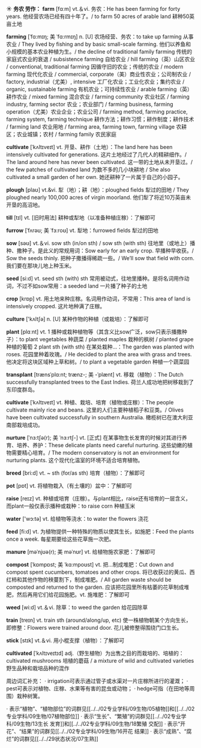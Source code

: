 ☀ <span class="category">**务农 劳作：**</span>
<span class="vocabulary">**farm**</span> [fɑːm] 
<span class="definition">vt.＆vi. 务农：</span>He has been farming for forty years. 他经营农场已经有四十年了。/ to farm 50 acres of arable land 耕种50英亩土地
                      
<span class="vocabulary">**farming**</span> [ˈfɑ:mɪŋ; 美 ˈfɑ:rmɪŋ]
<span class="definition">n. [U] 农场经营、务农：</span>to take up farming 从事农业 / They lived by fishing and by basic small-scale farming. 他们以养鱼和小规模的基本农业种植为生。/ the decline of traditional family farming 传统的家庭式农业的衰退 / subsistence farming 自给农业 / hill farming（英）山区农业 / conventional, traditional farming 因循守旧的农业；传统的农业 / modern farming 现代化农业 / commercial, corporate（美）商业性农业；公司制农业 / factory, industrial（尤美）, intensive 工厂化农业；工业化农业；集约农业 / organic, sustainable farming 有机农业；可持续性农业 / arable farming（英）耕作农业 / mixed farming 混合农业 / farming community 农业社区 / farming industry, farming sector 农业；农业部门 / farming business, farming operation（尤美）农业企业；农业公司 / farming method, farming practice, farming system, farming technique 耕作方法；耕作习惯；耕作制度；耕作技术 / farming land 农业用地 / farming area, farming town, farming village 农耕区；农业城镇；农村 / farming family 农民家庭

<span class="vocabulary">**cultivate**</span> [ˈkʌltɪveɪt]
<span class="definition">vt. 开垦、耕作（土地）：</span>The land here has been intensively cultivated for generations. 这片土地经过了几代人的精耕细作。/ The land around here has never been cultivated. 这一带的土地从未开垦过。/ the few patches of cultivated land 为数不多的几小块耕地 / She also cultivated a small garden of her own. 她还耕种了一片属于自己的小园子。
           
<span class="vocabulary">**plough**</span> [plaʊ]
<span class="definition">vt.&vi. 犁（地）；耕（地）：</span>ploughed fields 犁过的田地 / They ploughed nearly 100,000 acres of virgin moorland. 他们犁了将近10万英亩未开垦的高沼地。

<span class="vocabulary">**till**</span> [tɪl] 
<span class="definition">vt. [旧时用法] 耕种或犁地（以准备种植庄稼）：</span>了解即可
           
<span class="vocabulary">**furrow**</span> [ˈfʌrəʊ; 美 ˈfɜ:roʊ]
<span class="definition">vt. 犁地：</span>furrowed fields 犁过的田地

<span class="vocabulary">**sow**</span> [səʊ] 
<span class="definition">vt.＆vi. sow sth (in/on sth) / sow sth (with sth) 往地里（或地上）播种、撒种子。是此义的常规用词：</span>Sow early for an early crop. 早播种早收获。/ Sow the seeds thinly. 把种子撒播得稀疏一些。/ We’ll sow that field with corn. 我们要在那块儿地上种玉米。

<span class="vocabulary">**seed**</span> [si:d] 
<span class="definition">vt. seed sth (with) sth 常用被动式，往地里播种。是将名词用作动词，不过不如sow常用：</span>a seeded land 一片播了种子的土地

<span class="vocabulary">**crop**</span> [krɒp] 
<span class="definition">vt. 用土地来种庄稼。名词用作动词，不常用：</span>This area of land is intensively cropped. 这片地种满了庄稼。

<span class="vocabulary">**culture**</span> ['kʌltʃə] 
<span class="definition">n. [U] 某种作物的种植（或栽培）：</span>了解即可

<span class="vocabulary">**plant**</span> [plɑːnt] 
<span class="definition">vt. 1 播种或栽种植物等（其含义比sow广泛，sow只表示播撒种子）：</span>to plant vegetables 种蔬菜 / planted maples 栽种的枫树 / planted grape 种植的葡萄 <span class="definition">2 plant sth (with sth) 在某处栽种…：</span>The garden was planted with roses. 花园里种着玫瑰。/ He decided to plant the area with grass and trees. 他决定将这块区域种上草和树。/ to plant a vegetable garden 种植一个蔬菜园
                      
<span class="vocabulary">**transplant**</span> [trænsˈplɑ:nt; trænz-; 美 -ˈplænt]
<span class="definition">vt. 移栽（植物）：</span>The Dutch successfully transplanted trees to the East Indies. 荷兰人成功地把树移栽到了东印度群岛。

<span class="vocabulary">**cultivate**</span> [ˈkʌltɪveɪt]
<span class="definition">vt. 种植、栽培、培育（植物或庄稼）：</span>The people cultivate mainly rice and beans. 这里的人们主要种植稻子和豆类。/ Olives have been cultivated successfully in southern Australia. 橄榄树已在澳大利亚南部栽培成功。
           
<span class="vocabulary">**nurture**</span> [ˈnɜ:tʃə(r); 美 ˈnɜ:rtʃ-]
<span class="definition">vt. [正式] 在某事物生长发育的时候对其进行养育、培养、养护：</span>These delicate plants need careful nurturing. 这些幼嫩的植物需要精心培育。/ The modern conservatory is not an environment for nurturing plants. 这个现代化温室的环境不适合培育植物。
           
<span class="vocabulary">**breed**</span> [bri:d]
<span class="definition">vt. ~ sth (for/as sth) 培育（植物）：</span>了解即可

<span class="vocabulary">**pot**</span> [pɒt] 
<span class="definition">vt. 将植物栽入（有土壤的）盆中：</span>了解即可

<span class="vocabulary">**raise**</span> [reɪz] 
<span class="definition">vt. 种植或培育（庄稼）。与plant相比，raise还有培育的一层含义，而plant一般仅表示播种或栽种：</span>to raise corn 种植玉米

<span class="vocabulary">**water**</span> ['wɔ:tə] 
<span class="definition">vt. 给植物等浇水：</span>to water the flowers 浇花

<span class="vocabulary">**feed**</span> [fi:d] 
<span class="definition">vt. 为植物提供一种特殊的物质以使其生长，如施肥：</span>Feed the plants once a week. 每星期要给这些花草施一次肥。 
           
<span class="vocabulary">**manure**</span> [məˈnjʊə(r); 美 məˈnʊr]
<span class="definition">vt. 给植物施农家肥：</span>了解即可

<span class="vocabulary">**compost**</span> [ˈkɒmpɒst; 美 ˈkɑ:mpoʊst]
<span class="definition">vt. 把…制成堆肥：</span>Cut down and compost spent cucumbers, tomatoes and other crops. 将已收获过的黄瓜、西红柿和其他作物的秧蔓割下，制成堆肥。/ All garden waste should be composted and returned to the garden. 应该把花园里所有枯萎的花草制成堆肥，然后再用它们给花园施肥。<span class="definition">vt. 施堆肥：</span>了解即可

<span class="vocabulary">**weed**</span> [wi:d] 
<span class="definition">vt.＆vi. 除草：</span>to weed the garden 给花园除草

<span class="vocabulary">**train**</span> [treɪn] 
<span class="definition">vt. train sth (around/along/up, etc) 使一株植物朝某个方向生长，即修整：</span>Flowers were trained around door. 花儿被修整得围绕门口生长。

<span class="vocabulary">**stick**</span> [stɪk] 
<span class="definition">vt.＆vi. 用小棍支撑（植物）：</span>了解即可
           
<span class="vocabulary">**cultivated**</span> [ˈkʌltɪveɪtɪd]
<span class="definition">adj.（野生植物）为出售之目的而栽培的、培植的：</span>cultivated mushrooms 培植的蘑菇 / a mixture of wild and cultivated varieties 野生品种和栽培品种的混作

周边词汇补充：
· irrigation可表示通过管子或水渠对一片庄稼所进行的灌溉；
· pest可表示对植物、庄稼、水果等有害的昆虫或动物；
· hedge可指（在田地等周围）栽种树篱。

· 表示“植物”、“植物部位”的词群见[[../../02专业学科/09生物/05植物]]和[[../../02专业学科/09生物/07植物部位]]
· 表示“生长”、“繁殖”的词群见[[../../02专业学科/09生物/13生长 发育]]和[[../../02专业学科/09生物/18繁殖 交配]]
· 表示“开花”、“结果”的词群见[[../../02专业学科/09生物/16开花 结果]]
· 表示“成熟”、“腐烂”的词群见[[../../29状态状况/07生熟]]
